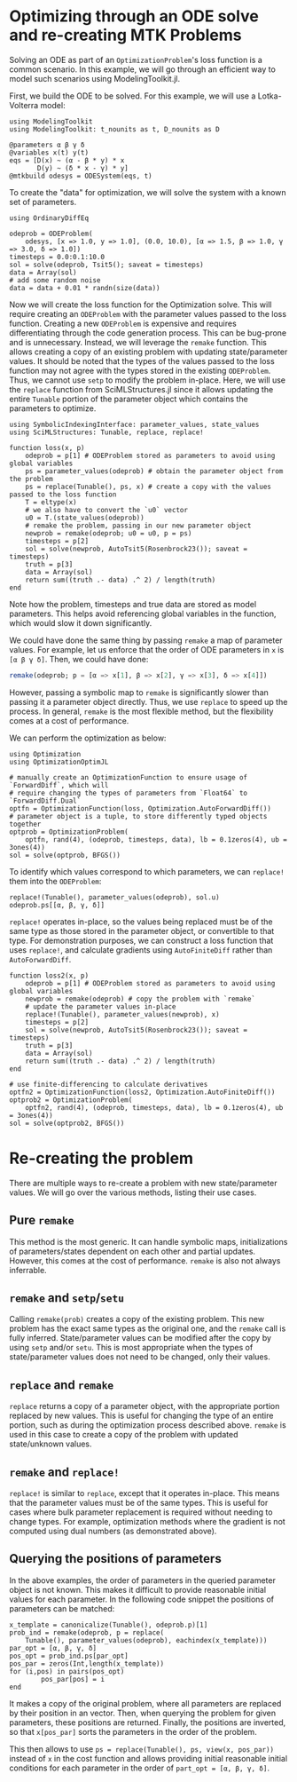 # Optimizing through an ODE solve and re-creating MTK Problems

Solving an ODE as part of an `OptimizationProblem`'s loss function is a common scenario.
In this example, we will go through an efficient way to model such scenarios using
ModelingToolkit.jl.

First, we build the ODE to be solved. For this example, we will use a Lotka-Volterra model:

```@example Remake
using ModelingToolkit
using ModelingToolkit: t_nounits as t, D_nounits as D

@parameters α β γ δ
@variables x(t) y(t)
eqs = [D(x) ~ (α - β * y) * x
       D(y) ~ (δ * x - γ) * y]
@mtkbuild odesys = ODESystem(eqs, t)
```

To create the "data" for optimization, we will solve the system with a known set of
parameters.

```@example Remake
using OrdinaryDiffEq

odeprob = ODEProblem(
    odesys, [x => 1.0, y => 1.0], (0.0, 10.0), [α => 1.5, β => 1.0, γ => 3.0, δ => 1.0])
timesteps = 0.0:0.1:10.0
sol = solve(odeprob, Tsit5(); saveat = timesteps)
data = Array(sol)
# add some random noise
data = data + 0.01 * randn(size(data))
```

Now we will create the loss function for the Optimization solve. This will require creating
an `ODEProblem` with the parameter values passed to the loss function. Creating a new
`ODEProblem` is expensive and requires differentiating through the code generation process.
This can be bug-prone and is unnecessary. Instead, we will leverage the `remake` function.
This allows creating a copy of an existing problem with updating state/parameter values. It
should be noted that the types of the values passed to the loss function may not agree with
the types stored in the existing `ODEProblem`. Thus, we cannot use `setp` to modify the
problem in-place. Here, we will use the `replace` function from SciMLStructures.jl since
it allows updating the entire `Tunable` portion of the parameter object which contains the
parameters to optimize.

```@example Remake
using SymbolicIndexingInterface: parameter_values, state_values
using SciMLStructures: Tunable, replace, replace!

function loss(x, p)
    odeprob = p[1] # ODEProblem stored as parameters to avoid using global variables
    ps = parameter_values(odeprob) # obtain the parameter object from the problem
    ps = replace(Tunable(), ps, x) # create a copy with the values passed to the loss function
    T = eltype(x)
    # we also have to convert the `u0` vector
    u0 = T.(state_values(odeprob))
    # remake the problem, passing in our new parameter object
    newprob = remake(odeprob; u0 = u0, p = ps)
    timesteps = p[2]
    sol = solve(newprob, AutoTsit5(Rosenbrock23()); saveat = timesteps)
    truth = p[3]
    data = Array(sol)
    return sum((truth .- data) .^ 2) / length(truth)
end
```

Note how the problem, timesteps and true data are stored as model parameters. This helps
avoid referencing global variables in the function, which would slow it down significantly.

We could have done the same thing by passing `remake` a map of parameter values. For example,
let us enforce that the order of ODE parameters in `x` is `[α β γ δ]`. Then, we could have
done:

```julia
remake(odeprob; p = [α => x[1], β => x[2], γ => x[3], δ => x[4]])
```

However, passing a symbolic map to `remake` is significantly slower than passing it a
parameter object directly. Thus, we use `replace` to speed up the process. In general,
`remake` is the most flexible method, but the flexibility comes at a cost of performance.

We can perform the optimization as below:

```@example Remake
using Optimization
using OptimizationOptimJL

# manually create an OptimizationFunction to ensure usage of `ForwardDiff`, which will
# require changing the types of parameters from `Float64` to `ForwardDiff.Dual`
optfn = OptimizationFunction(loss, Optimization.AutoForwardDiff())
# parameter object is a tuple, to store differently typed objects together
optprob = OptimizationProblem(
    optfn, rand(4), (odeprob, timesteps, data), lb = 0.1zeros(4), ub = 3ones(4))
sol = solve(optprob, BFGS())
```

To identify which values correspond to which parameters, we can `replace!` them into the
`ODEProblem`:

```@example Remake
replace!(Tunable(), parameter_values(odeprob), sol.u)
odeprob.ps[[α, β, γ, δ]]
```

`replace!` operates in-place, so the values being replaced must be of the same type as those
stored in the parameter object, or convertible to that type. For demonstration purposes, we
can construct a loss function that uses `replace!`, and calculate gradients using
`AutoFiniteDiff` rather than `AutoForwardDiff`.

```@example Remake
function loss2(x, p)
    odeprob = p[1] # ODEProblem stored as parameters to avoid using global variables
    newprob = remake(odeprob) # copy the problem with `remake`
    # update the parameter values in-place
    replace!(Tunable(), parameter_values(newprob), x)
    timesteps = p[2]
    sol = solve(newprob, AutoTsit5(Rosenbrock23()); saveat = timesteps)
    truth = p[3]
    data = Array(sol)
    return sum((truth .- data) .^ 2) / length(truth)
end

# use finite-differencing to calculate derivatives
optfn2 = OptimizationFunction(loss2, Optimization.AutoFiniteDiff())
optprob2 = OptimizationProblem(
    optfn2, rand(4), (odeprob, timesteps, data), lb = 0.1zeros(4), ub = 3ones(4))
sol = solve(optprob2, BFGS())
```

# Re-creating the problem

There are multiple ways to re-create a problem with new state/parameter values. We will go
over the various methods, listing their use cases.

## Pure `remake`

This method is the most generic. It can handle symbolic maps, initializations of
parameters/states dependent on each other and partial updates. However, this comes at the
cost of performance. `remake` is also not always inferrable.

## `remake` and `setp`/`setu`

Calling `remake(prob)` creates a copy of the existing problem. This new problem has the
exact same types as the original one, and the `remake` call is fully inferred.
State/parameter values can be modified after the copy by using `setp` and/or `setu`. This
is most appropriate when the types of state/parameter values does not need to be changed,
only their values.

## `replace` and `remake`

`replace` returns a copy of a parameter object, with the appropriate portion replaced by new
values. This is useful for changing the type of an entire portion, such as during the
optimization process described above. `remake` is used in this case to create a copy of the
problem with updated state/unknown values.

## `remake` and `replace!`

`replace!` is similar to `replace`, except that it operates in-place. This means that the
parameter values must be of the same types. This is useful for cases where bulk parameter
replacement is required without needing to change types. For example, optimization methods
where the gradient is not computed using dual numbers (as demonstrated above).

## Querying the positions of parameters
In the above examples, the order of parameters in the queried parameter object is not known.
This makes it difficult to provide reasonable initial values for each parameter.
In the following code snippet the positions of parameters can be matched:

```@example Remake
x_template = canonicalize(Tunable(), odeprob.p)[1]
prob_ind = remake(odeprob, p = replace(
    Tunable(), parameter_values(odeprob), eachindex(x_template))) 
par_opt = [α, β, γ, δ]
pos_opt = prob_ind.ps[par_opt]
pos_par = zeros(Int,length(x_template))
for (i,pos) in pairs(pos_opt)
        pos_par[pos] = i
end
```

It makes a copy of the original problem, where all parameters are replaced by their 
position in an vector. 
Then, when querying the problem for given parameters, these positions are returned.
Finally, the positions are inverted, so that `x[pos_par]` sorts the parameters
in the order of the problem.

This then allows to use `ps = replace(Tunable(), ps, view(x, pos_par))` instead of
`x` in the cost function and allows providing initial reasonable initial conditions 
for each parameter in the order of `part_opt = [α, β, γ, δ]`.

